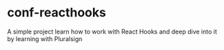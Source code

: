 # conf-reacthooks

A simple project learn how to work with React Hooks and deep dive into it by learning with Pluralsign
